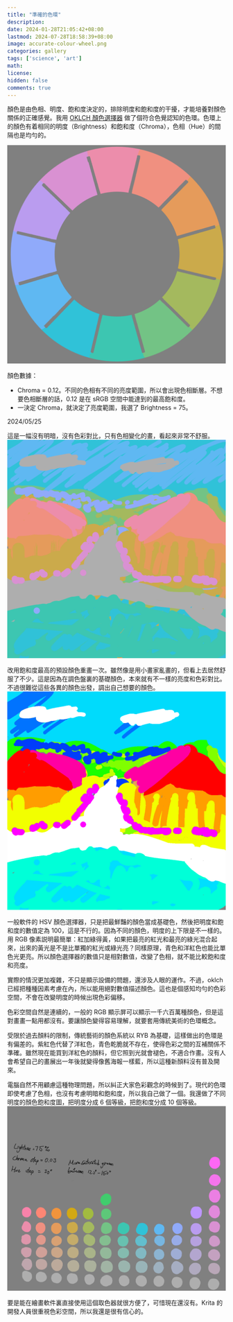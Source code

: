 ```yaml
---
title: "準確的色環"
description: 
date: 2024-01-28T21:05:42+08:00
lastmod: 2024-07-28T18:58:39+08:00
image: accurate-colour-wheel.png
categories: gallery
tags: ['science', 'art']
math: 
license: 
hidden: false
comments: true
---
```


顏色是由色相、明度、飽和度決定的，排除明度和飽和度的干擾，才能培養對顏色關係的正確感覺。我用 [OKLCH 顏色選擇器](https://oklch.com) 做了個符合色覺認知的色環。色環上的顏色有着相同的明度（Brightness）和飽和度（Chroma），色相（Hue）的間隔也是均勻的。

![oklch-colour-wheel](accurate-colour-wheel.png)

顏色數據：
- Chroma = 0.12。不同的色相有不同的亮度範圍，所以會出現色相斷層。不想要色相斷層的話，0.12 是在 sRGB 空間中能達到的最高飽和度。
- 一決定 Chroma，就決定了亮度範圍，我選了 Brightness = 75。

2024/05/25

這是一幅沒有明暗，沒有色彩對比，只有色相變化的畫，看起來非常不舒服。
![no-contrast](no-contrast.png)


改用飽和度最高的預設顏色重畫一次。雖然像是用小畫家亂畫的，但看上去居然舒服了不少。這是因為在調色盤裏的基礎顏色，本來就有不一樣的亮度和色彩對比。不過很難從這些各異的顏色出發，調出自己想要的顏色。
![naive-contrast](naive-contrast.png)


一般軟件的 HSV 顏色選擇器，只是把最鮮豔的顏色當成基礎色，然後把明度和飽和度的數值定為 100，這是不行的。因為不同的顏色，明度的上下限是不一樣的。用 RGB 像素説明最簡單：紅加綠得黃，如果把最亮的紅光和最亮的綠光混合起來，出來的黃光是不是比單獨的紅光或綠光亮？同樣原理，青色和洋紅色也能比單色光更亮。所以顏色選擇器的數值只是相對數值，改變了色相，就不能比較飽和度和亮度。

實際的情況更加複雜，不只是顯示設備的問題，還涉及人眼的運作。不過，oklch 已經把種種因素考慮在內，所以能用絕對數值描述顏色。這也是個感知均勻的色彩空間，不會在改變明度的時候出現色彩偏移。

色彩空間自然是連續的，一般的 RGB 顯示屏可以顯示一千六百萬種顏色，但是這對畫畫一點用都沒有。要讓顏色變得容易理解，就要套用傳統美術的色環概念。

受限於過去顏料的限制，傳統藝術的顏色系統以 RYB 為基礎，這樣做出的色環是有偏差的。紫紅色代替了洋紅色，青色乾脆就不存在，使得色彩之間的互補關係不準確。雖然現在能買到洋紅色的顏料，但它照到光就會褪色，不適合作畫。沒有人會希望自己的畫展出一年後就變得像舊海報一樣藍，所以這種新顏料沒有普及開來。

電腦自然不用顧慮這種物理問題，所以糾正大家色彩觀念的時候到了。現代的色環即使考慮了色相，也沒有考慮明暗和飽和度，所以我自己做了一個。我還做了不同明度的顏色飽和度圖，把明度分成 6 個等級，把飽和度分成 10 個等級。
![value-intensity-chart](value-intensity-chart.png)

要是能在繪畫軟件裏直接使用這個取色器就很方便了，可惜現在還沒有。Krita 的開發人員很重視色彩空間，所以我還是很有信心的。

